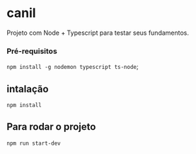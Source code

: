 # canil
Projeto com Node + Typescript para testar seus fundamentos.

### Pré-requisitos
`npm install -g nodemon typescript ts-node`;

## intalação
`npm install`

## Para rodar o projeto
`npm run start-dev`